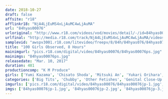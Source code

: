 ```yaml
---
date: 2018-10-27
draft: false
affsite: "r18"
afflinkr18: "NjA4LjEuMS4xLjAuMC4wLjAuMA"
url: "84hyas00076"
urloriginal: "http://www.r18.com/videos/vod/movies/detail/-/id=84hyas00076"
urlfinal: "http://media.r18.com/track/NjA4LjEuMS4xLjAuMC4wLjAuMA/videos/vod/movies/detail/-/id=84hyas00076"
samplevid: "awspv3001.r18.com/litevideo/freepv/8/84h/84hyas076/84hyas076_dmb_w.mp4"
title: "100 Girls Observed, 8 Hours"
mainimgurl: "pics.r18.com/digital/video/84hyas00076/84hyas00076ps.jpg"
mainimgs: "84hyas00076ps.jpg"
releasedate: "Mar. 10, 2017"
duration: 481
productioncomp: "K M Produce"
girls: ['Yumi Kazama', 'Chisato Shoda', 'Mitsuki An', 'Yukari Orihara', 'Hitomi Enjoji', 'Kyoko Maki', 'Shiho Terashima', 'Shiori Tsukada', 'Azusa Yagi', 'Ryoka Miyabe']
categories: ['Big Tits', 'Chubby', 'Other Fetishes', 'Genital Close-Up', 'Compilation', 'Over 4 Hours', 'Hi-Def']
imgurls: ['pics.r18.com/digital/video/84hyas00076/84hyas00076jp-1.jpg', 'pics.r18.com/digital/video/84hyas00076/84hyas00076jp-2.jpg', 'pics.r18.com/digital/video/84hyas00076/84hyas00076jp-3.jpg', 'pics.r18.com/digital/video/84hyas00076/84hyas00076jp-4.jpg', 'pics.r18.com/digital/video/84hyas00076/84hyas00076jp-5.jpg', 'pics.r18.com/digital/video/84hyas00076/84hyas00076jp-6.jpg', 'pics.r18.com/digital/video/84hyas00076/84hyas00076jp-7.jpg', 'pics.r18.com/digital/video/84hyas00076/84hyas00076jp-8.jpg', 'pics.r18.com/digital/video/84hyas00076/84hyas00076jp-9.jpg', 'pics.r18.com/digital/video/84hyas00076/84hyas00076jp-10.jpg', 'pics.r18.com/digital/video/84hyas00076/84hyas00076jp-11.jpg', 'pics.r18.com/digital/video/84hyas00076/84hyas00076jp-12.jpg', 'pics.r18.com/digital/video/84hyas00076/84hyas00076jp-13.jpg', 'pics.r18.com/digital/video/84hyas00076/84hyas00076jp-14.jpg', 'pics.r18.com/digital/video/84hyas00076/84hyas00076jp-15.jpg', 'pics.r18.com/digital/video/84hyas00076/84hyas00076jp-16.jpg', 'pics.r18.com/digital/video/84hyas00076/84hyas00076jp-17.jpg', 'pics.r18.com/digital/video/84hyas00076/84hyas00076jp-18.jpg', 'pics.r18.com/digital/video/84hyas00076/84hyas00076jp-19.jpg', 'pics.r18.com/digital/video/84hyas00076/84hyas00076jp-20.jpg']
imgs: ['84hyas00076jp-1.jpg', '84hyas00076jp-2.jpg', '84hyas00076jp-3.jpg', '84hyas00076jp-4.jpg', '84hyas00076jp-5.jpg', '84hyas00076jp-6.jpg', '84hyas00076jp-7.jpg', '84hyas00076jp-8.jpg', '84hyas00076jp-9.jpg', '84hyas00076jp-10.jpg', '84hyas00076jp-11.jpg', '84hyas00076jp-12.jpg', '84hyas00076jp-13.jpg', '84hyas00076jp-14.jpg', '84hyas00076jp-15.jpg', '84hyas00076jp-16.jpg', '84hyas00076jp-17.jpg', '84hyas00076jp-18.jpg', '84hyas00076jp-19.jpg', '84hyas00076jp-20.jpg']
---
```

